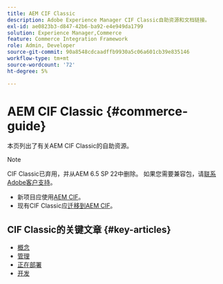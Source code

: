 ```yaml
---
title: AEM CIF Classic
description: Adobe Experience Manager CIF Classic自助资源和文档链接。
exl-id: ae0823b3-d847-42b6-ba92-e4e949da1799
solution: Experience Manager,Commerce
feature: Commerce Integration Framework
role: Admin, Developer
source-git-commit: 90a8548cdcaadffb9930a5c06a601cb39e835146
workflow-type: tm+mt
source-wordcount: '72'
ht-degree: 5%

---
```



# AEM CIF Classic {#commerce-guide}

本页列出了有关AEM CIF Classic的自助资源。

>[!NOTE]
>
>CIF Classic已弃用，并从AEM 6.5 SP 22中删除。  如果您需要兼容包，请[联系Adobe客户支持](https://experienceleague.adobe.com/zh-hans?support-solution=General#support)。
>
>* 新项目应使用[AEM CIF](/help/commerce/cif/introduction.md)。
>* 现有CIF Classic应[迁移到AEM CIF](/help/commerce/cif/migration.md)。

## CIF Classic的关键文章 {#key-articles}

* [概念](administering/concepts.md)
* [管理](administering/generic.md)
* [正在部署](deploying/ecommerce.md)
* [开发](developing/ecommerce.md)
